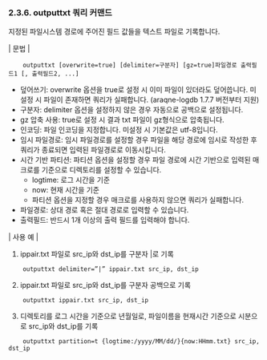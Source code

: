 ### 2.3.6. outputtxt 쿼리 커맨드

지정된 파일시스템 경로에 주어진 필드 값들을 텍스트 파일로 기록합니다.

\| 문법 \|

~~~~
	outputtxt [overwrite=true] [delimiter=구분자] [gz=true]파일경로 출력필드1 [, 출력필드2, ...]
~~~~

 * 덮어쓰기: overwrite 옵션을 true로 설정 시 이미 파일이 있더라도 덮어씁니다. 미설정 시 파일이 존재하면 쿼리가 실패합니다. (araqne-logdb 1.7.7 버전부터 지원)
 * 구분자: delimiter 옵션을 설정하지 않은 경우 자동으로 공백으로 설정됩니다.
 * gz 압축 사용: true로 설정 시 결과 txt 파일이 gz형식으로 압축됩니다.
 * 인코딩: 파일 인코딩을 지정합니다. 미설정 시 기본값은 utf-8입니다.
 * 임시 파일경로: 임시 파일경로를 설정할 경우 파일을 해당 경로에 임시로 작성한 후 쿼리가 종료되면 입력된 파일경로로 이동시킵니다.
 * 시간 기반 파티션: 파티션 옵션을 설정할 경우 파일 경로에 시간 기반으로 입력된 매크로를 기준으로 디렉토리를 설정할 수 있습니다.
   - logtime: 로그 시간을 기준
   - now: 현재 시간을 기준
   - 파티션 옵션을 지정할 경우 매크로를 사용하지 않으면 쿼리가 실패합니다.
 * 파일경로: 상대 경로 혹은 절대 경로로 입력할 수 있습니다.
 * 출력필드: 반드시 1개 이상의 출력 필드를 입력해야 합니다.

\| 사용 예 \|

1) ippair.txt 파일로 src_ip와 dst_ip를 구분자 |로 기록

~~~
	outputtxt delimiter=”|” ippair.txt src_ip, dst_ip
~~~

2) ippair.txt 파일로 src_ip와 dst_ip를 구분자 공백으로 기록

~~~
	outputtxt ippair.txt src_ip, dst_ip
~~~

3) 디렉토리를 로그 시간을 기준으로 년월일로, 파일이름을 현재시간 기준으로 시분으로 src_ip와 dst_ip를 기록

~~~
	outputtxt partition=t {logtime:/yyyy/MM/dd/}{now:HHmm.txt} src_ip, dst_ip
~~~
